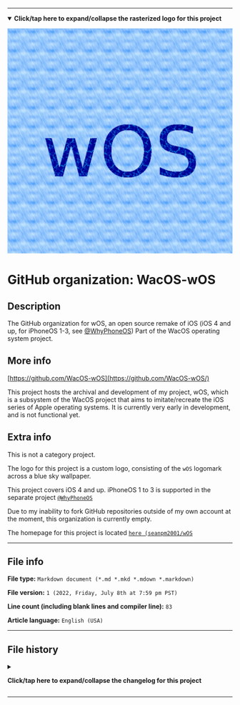 
***

<!--
<details><summary><b lang="en">Click/tap here to expand/collapse the vectorized logo for this project</b></summary>

![WichCraft_Icon_1024px.svg failed to load. The file may be missing or corrupt. Check the file path for errors first.](/AdditionalInfo/2/WacOS-wOS/WichCraft_Icon_1024px.svg)

</details>
!-->

<details open><summary><b lang="en">Click/tap here to expand/collapse the rasterized logo for this project</b></summary>

![wOS_Logo_1280px_V1_HighCompression.png failed to load. The file may be missing or corrupt. Check the file path for errors first.](/AdditionalInfo/2/WacOS-wOS/wOS_Logo_1280px_V1_HighCompression.png)

</details>

# GitHub organization: WacOS-wOS

## Description

The GitHub organization for wOS, an open source remake of iOS (iOS 4 and up, for iPhoneOS 1-3, see [@WhyPhoneOS](/AdditionalInfo/2/WhyPhoneOS/)) Part of the WacOS operating system project.

## More info

[https://github.com/WacOS-wOS](https://github.com/WacOS-wOS/)

This project hosts the archival and development of my project, wOS, which is a subsystem of the WacOS project that aims to imitate/recreate the iOS series of Apple operating systems. It is currently very early in development, and is not functional yet.

## Extra info

This is not a category project.

The logo for this project is a custom logo, consisting of the `wOS` logomark across a blue sky wallpaper.

This project covers iOS 4 and up. iPhoneOS 1 to 3 is supported in the separate project [`@WhyPhoneOS`](/AdditionalInfo/2/WhyPhoneOS/)

Due to my inability to fork GitHub repositories outside of my own account at the moment, this organization is currently empty.

The homepage for this project is located [`here (seanpm2001/wOS`](https://github.com/seanpm2001/WacOS-wOS/)

<!--
There is no current home repository for this project.
!-->

***

## File info

**File type:** `Markdown document (*.md *.mkd *.mdown *.markdown)`

**File version:** `1 (2022, Friday, July 8th at 7:59 pm PST)`

**Line count (including blank lines and compiler line):** `83`

**Article language:** `English (USA)`

***

## File history

<details><summary><p lang="en"><b>Click/tap here to expand/collapse the changelog for this project</b></p></summary>

<details><summary><p lang="en"><b>Version 1 (2022, Friday, July 8th at 7:59 pm PST)</b></p></summary>

**This version was made by:** [`@seanpm2001`](https://github.com/seanpm2001/)

> Changes:

- [x] Started the file
- [x] Referenced the organization icon (raster)
<!--  - [x] Referenced the organization icon (vector) !-->
- [x] Added the organization description
- [x] Added the `more info` section
- [x] Added the `extra info` section
- [x] Added the `file info` section
- [x] Added the `file history` section
- [ ] No other changes in version 1

</details>

</details>

***
